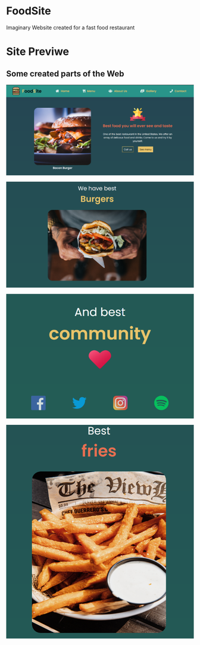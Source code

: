# FoodSite
Imaginary Website created for a fast food restaurant

# Site Previwe

## Some created parts of the Web

![Alt text](/img/sitePic.png?raw=true "Main page")

![Alt text](/img/sitetwo.png?raw=true "Main page")

![Alt text](/img/siteThree.png?raw=true "Main page")

![Alt text](/img/sitefour.png?raw=true "Main page")
